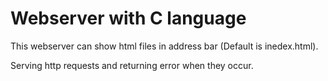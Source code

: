 # Webserver with C language

This webserver can show html files in address bar (Default is inedex.html).

Serving http requests and returning error when they occur.
